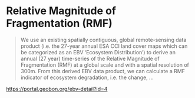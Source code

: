 # Relative Magnitude of Fragmentation (RMF)

> We use an existing spatially contiguous, global remote-sensing data product (i.e. the 27-year annual ESA CCI land cover maps which can be categorized as an EBV ‘Ecosystem Distribution’) to derive an annual (27 year) time-series of the Relative Magnitude of Fragmentation (RMF) at a global scale and with a spatial resolution of 300m. From this derived EBV data product, we can calculate a RMF indicator of ecosystem degradation, i.e. the change, ...

https://portal.geobon.org/ebv-detail?id=4
